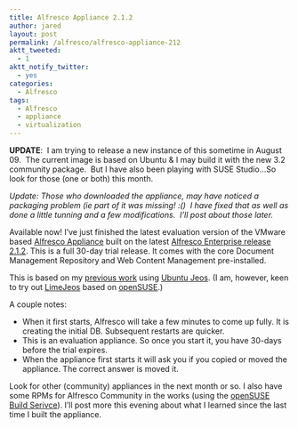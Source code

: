 ```yaml
---
title: Alfresco Appliance 2.1.2
author: jared
layout: post
permalink: /alfresco/alfresco-appliance-212
aktt_tweeted:
  - 1
aktt_notify_twitter:
  - yes
categories:
  - Alfresco
tags:
  - Alfresco
  - appliance
  - virtualization
---
```

**UPDATE**:  I am trying to release a new instance of this sometime in August 09.  The current image is based on Ubuntu & I may build it with the new 3.2 community package.  But I have also been playing with SUSE Studio&#8230;So look for those (one or both) this month.

*Update: Those who downloaded the appliance, may have noticed a packaging problem (ie part of it was missing! :()  I have fixed that as well as done a little tunning and a few modifications.  I&#8217;ll post about those later.*

Available now! I&#8217;ve just finished the latest evaluation version of the VMware based <a href="http://ottleys.net/alfresco/appliances/vmware/alfresco-eval-2.1.2.tgz" target="_blank">Alfresco Appliance</a> built on the latest <a href="http://www.alfresco.com/products/" target="_blank">Alfresco Enterprise release 2.1.2</a>. This is a full 30-day trial release. It comes with the core Document Management Repository and Web Content Management pre-installed.

This is based on my <a href="http://jared.ottleys.net/alfresco/evaluating-with-a-virtual-appliance" target="_blank">previous work</a> using <a href="http://www.ubuntu.com/products/whatisubuntu/serveredition/jeos" target="_blank">Ubuntu Jeos</a>. (I am, however, keen to try out <a href="http://en.opensuse.org/LimeJeos" target="_blank">LimeJeos</a> based on <a href="http://www.opensuse.org/" target="_blank">openSUSE</a>.)

A couple notes:

*   When it first starts, Alfresco will take a few minutes to come up fully. It is creating the initial DB. Subsequent restarts are quicker.
*   This is an evaluation appliance. So once you start it, you have 30-days before the trial expires.
*   When the appliance first starts it will ask you if you copied or moved the appliance. The correct answer is moved it.

Look for other (community) appliances in the next month or so. I also have some RPMs for Alfresco Community in the works (using the <a href="https://build.opensuse.org/" target="_blank">openSUSE Build Serivce</a>). I&#8217;ll post more this evening about what I learned since the last time I built the appliance.